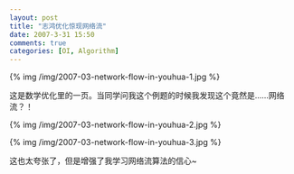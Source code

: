 ```yaml
---
layout: post
title: "志鸿优化惊现网络流"
date: 2007-3-31 15:50
comments: true
categories: [OI, Algorithm]
---
```


{% img /img/2007-03-network-flow-in-youhua-1.jpg %}

这是数学优化里的一页。当同学问我这个例题的时候我发现这个竟然是……网络流？！

{% img /img/2007-03-network-flow-in-youhua-2.jpg %}

{% img /img/2007-03-network-flow-in-youhua-3.jpg %}

这也太夸张了，但是增强了我学习网络流算法的信心~
